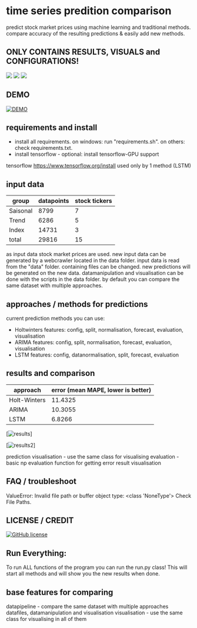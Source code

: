 # time series predition comparison
predict stock market prices using machine learning and traditional methods. compare accuracy of the resulting predictions & easily add new methods.

## ONLY CONTAINS RESULTS, VISUALS and CONFIGURATIONS!

![](credit-references/logo_cuda.jpg)
![](credit-references/logo_keras.jpg)
![](credit-references/logo_tensorflow.jpg)

## DEMO

[![DEMO](https://img.youtube.com/vi/fm4CaIVge2E/0.jpg)](https://www.youtube.com/watch?v=fm4CaIVge2E)


## requirements and install
- install all requirements. on windows: run "requirements.sh". on others: check requirements.txt.
- install tensorflow - optional: install tensorflow-GPU support

tensorflow
https://www.tensorflow.org/install
used only by 1 method (LSTM)

## input data


| group | datapoints | stock tickers |
| --------------- | --------------- | --------------- |
| Saisonal  | 8799  | 7 |
| Trend  | 6286 | 5 |
| Index  | 14731 | 3 |
| total  | 29816 | 15 |

as input data stock market prices are used.
new input data can be generated by a webcrawler located in the data folder.
input data is read from the "data" folder. containing files can be changed. new predictions will be generated on the new data.
datamanipulation and visualisation can be done with the scripts in the data folder.
by default you can compare the same dataset with multiple approaches.


## approaches / methods for predictions
current prediction methods you can use:

- Holtwinters
features: config, split, normalisation, forecast, evaluation, visualisation
- ARIMA
features: config, split, normalisation, forecast, evaluation, visualisation
- LSTM
features: config, datanormalisation, split, forecast, evaluation

## results and comparison

| approach | error (mean MAPE, lower is better) |
| --------------- | --------------- |
| Holt-Winters  | 11.4325  |
| ARIMA  | 10.3055  |
| LSTM  | 6.8266 |

[![results](https://github.com/mafima/time-series-prediction-comparison/blob/master/results_comparison/approach%20comparison/ARIMA.png)]

[![results2](https://github.com/mafima/time-series-prediction-comparison/blob/master/results_comparison/approach%20comparison/LSTM.png)]

prediction visualisation - use the same class for visualising
evaluation - basic np evaluation function for getting error
result visualisation

## FAQ / troubleshoot

ValueError: Invalid file path or buffer object type: <class 'NoneType'> 
Check File Paths.

## LICENSE / CREDIT

[![GitHub license](https://img.shields.io/badge/License-MIT-brightgreen.svg?style=flat-square)](https://github.com/mafima/time-series-predition-comparison/blob/master/LICENSE) 

## Run Everything:
To run ALL functions of the program you can run the run.py class!
This will start all methods and will show you the new results when done.

## base features for comparing
datapipeline - compare the same dataset with multiple approaches
datafiles, datamanipulation and visualisation
visualisation - use the same class for visualising in all of them



